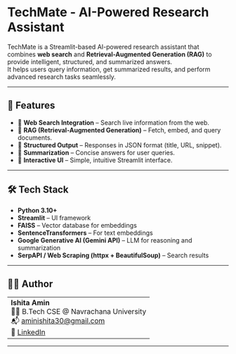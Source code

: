 # TechMate - AI-Powered Research Assistant

TechMate is a Streamlit-based AI-powered research assistant that combines **web search** and **Retrieval-Augmented Generation (RAG)** to provide intelligent, structured, and summarized answers.  
It helps users query information, get summarized results, and perform advanced research tasks seamlessly.

---

## 🚀 Features

- 🔎 **Web Search Integration** – Search live information from the web.  
- 📄 **RAG (Retrieval-Augmented Generation)** – Fetch, embed, and query documents.  
- 🧾 **Structured Output** – Responses in JSON format (title, URL, snippet).  
- 📝 **Summarization** – Concise answers for user queries.  
- 💬 **Interactive UI** – Simple, intuitive Streamlit interface.  

---

## 🛠️ Tech Stack

- **Python 3.10+**
- **Streamlit** – UI framework  
- **FAISS** – Vector database for embeddings  
- **SentenceTransformers** – For text embeddings  
- **Google Generative AI (Gemini API)** – LLM for reasoning and summarization  
- **SerpAPI / Web Scraping (httpx + BeautifulSoup)** – Search results  

---


## 🙋‍♀️ Author

<table>
  <tr>
    <td>
      <strong>Ishita Amin</strong><br/>
      👩‍💻 B.Tech CSE @ Navrachana University<br/>
      📬 <a href="mailto:aminishita30@gmail.com">aminishita30@gmail.com</a><br/>
  🔗 <a href="https://www.linkedin.com/in/ishita-amin-841726253" target="_blank">LinkedIn</a><br/>    </td>
  </tr>
</table>

---

